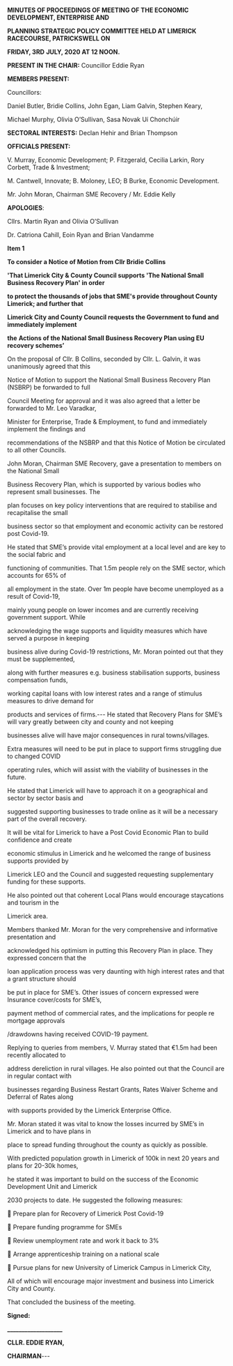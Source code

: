 **MINUTES OF PROCEEDINGS OF MEETING OF THE ECONOMIC DEVELOPMENT, ENTERPRISE AND**

**PLANNING STRATEGIC POLICY COMMITTEE HELD AT LIMERICK RACECOURSE, PATRICKSWELL ON**

**FRIDAY, 3RD** **JULY, 2020 AT 12 NOON.**

**PRESENT IN THE CHAIR:** Councillor Eddie Ryan

**MEMBERS PRESENT:**

Councillors:

Daniel Butler, Bridie Collins, John Egan, Liam Galvin, Stephen Keary,

Michael Murphy, Olivia O’Sullivan, Sasa Novak Uí Chonchúir

**SECTORAL INTERESTS:** Declan Hehir and Brian Thompson

**OFFICIALS PRESENT:**

V. Murray, Economic Development; P. Fitzgerald, Cecilia Larkin, Rory Corbett, Trade & Investment;

M. Cantwell, Innovate; B. Moloney, LEO; B Burke, Economic Development.

Mr. John Moran, Chairman SME Recovery / Mr. Eddie Kelly

**APOLOGIES**:

Cllrs. Martin Ryan and Olivia O’Sullivan

Dr. Catriona Cahill, Eoin Ryan and Brian Vandamme

**Item 1**

**To consider a Notice of Motion from Cllr Bridie Collins**

**'That Limerick City & County Council supports 'The National Small Business Recovery Plan' in order**

**to protect the thousands of jobs that SME's provide throughout County Limerick; and further that**

**Limerick City and County Council requests the Government to fund and immediately implement**

**the** **Actions of the National Small Business Recovery Plan using EU recovery schemes’**

On the proposal of Cllr. B Collins, seconded by Cllr. L. Galvin, it was unanimously agreed that this

Notice of Motion to support the National Small Business Recovery Plan (NSBRP) be forwarded to full

Council Meeting for approval and it was also agreed that a letter be forwarded to Mr. Leo Varadkar,

Minister for Enterprise, Trade & Employment, to fund and immediately implement the findings and

recommendations of the NSBRP and that this Notice of Motion be circulated to all other Councils.

John Moran, Chairman SME Recovery, gave a presentation to members on the National Small

Business Recovery Plan, which is supported by various bodies who represent small businesses. The

plan focuses on key policy interventions that are required to stabilise and recapitalise the small

business sector so that employment and economic activity can be restored post Covid-19.

He stated that SME’s provide vital employment at a local level and are key to the social fabric and

functioning of communities. That 1.5m people rely on the SME sector, which accounts for 65% of

all employment in the state. Over 1m people have become unemployed as a result of Covid-19,

mainly young people on lower incomes and are currently receiving government support. While

acknowledging the wage supports and liquidity measures which have served a purpose in keeping

business alive during Covid-19 restrictions, Mr. Moran pointed out that they must be supplemented,

along with further measures e.g. business stabilisation supports, business compensation funds,

working capital loans with low interest rates and a range of stimulus measures to drive demand for

products and services of firms.---
He stated that Recovery Plans for SME’s will vary greatly between city and county and not keeping

businesses alive will have major consequences in rural towns/villages.

Extra measures will need to be put in place to support firms struggling due to changed COVID

operating rules, which will assist with the viability of businesses in the future.

He stated that Limerick will have to approach it on a geographical and sector by sector basis and

suggested supporting businesses to trade online as it will be a necessary part of the overall recovery.

It will be vital for Limerick to have a Post Covid Economic Plan to build confidence and create

economic stimulus in Limerick and he welcomed the range of business supports provided by

Limerick LEO and the Council and suggested requesting supplementary funding for these supports.

He also pointed out that coherent Local Plans would encourage staycations and tourism in the

Limerick area.

Members thanked Mr. Moran for the very comprehensive and informative presentation and

acknowledged his optimism in putting this Recovery Plan in place. They expressed concern that the

loan application process was very daunting with high interest rates and that a grant structure should

be put in place for SME’s. Other issues of concern expressed were Insurance cover/costs for SME’s,

payment method of commercial rates, and the implications for people re mortgage approvals

/drawdowns having received COVID-19 payment.

Replying to queries from members, V. Murray stated that €1.5m had been recently allocated to

address dereliction in rural villages. He also pointed out that the Council are in regular contact with

businesses regarding Business Restart Grants, Rates Waiver Scheme and Deferral of Rates along

with supports provided by the Limerick Enterprise Office.

Mr. Moran stated it was vital to know the losses incurred by SME’s in Limerick and to have plans in

place to spread funding throughout the county as quickly as possible.

With predicted population growth in Limerick of 100k in next 20 years and plans for 20-30k homes,

he stated it was important to build on the success of the Economic Development Unit and Limerick

2030 projects to date. He suggested the following measures:

 Prepare plan for Recovery of Limerick Post Covid-19

 Prepare funding programme for SMEs

 Review unemployment rate and work it back to 3%

 Arrange apprenticeship training on a national scale

 Pursue plans for new University of Limerick Campus in Limerick City,

All of which will encourage major investment and business into Limerick City and County.

That concluded the business of the meeting.

**Signed:**

**\_\_\_\_\_\_\_\_\_\_\_\_\_\_\_\_\_\_\_**

**CLLR. EDDIE RYAN,**

**CHAIRMAN**---
